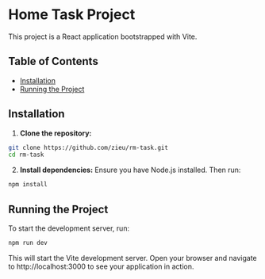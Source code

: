 # Home Task Project

This project is a React application bootstrapped with Vite.

## Table of Contents

- [Installation](#installation)
- [Running the Project](#running-the-project)

## Installation

1. **Clone the repository:**

```bash
git clone https://github.com/zieu/rm-task.git
cd rm-task
```

2. **Install dependencies:**
   Ensure you have Node.js installed. Then run:

```bash
npm install
```

## Running the Project

To start the development server, run:

```bash
npm run dev
```

This will start the Vite development server. Open your browser and navigate to http://localhost:3000 to see your application in action.

